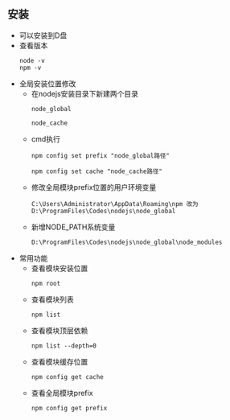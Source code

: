 ## 安装
- 可以安装到D盘
- 查看版本
  ```
  node -v
  npm -v
  ```
- 全局安装位置修改
  - 在nodejs安装目录下新建两个目录
    ```
    node_global
    ```
    ```
    node_cache
    ```
  - cmd执行
    ```
    npm config set prefix "node_global路径"
    ```
    ```
    npm config set cache "node_cache路径"
    ```
  - 修改全局模块prefix位置的用户环境变量
    ```
    C:\Users\Administrator\AppData\Roaming\npm 改为 D:\ProgramFiles\Codes\nodejs\node_global
    ```
  - 新增NODE_PATH系统变量
    ```
    D:\ProgramFiles\Codes\nodejs\node_global\node_modules
    ```
- 常用功能
  - 查看模块安装位置
    ```
    npm root
    ```
  - 查看模块列表
    ```
    npm list
    ```
  - 查看模块顶层依赖
    ```
    npm list --depth=0
    ```
  - 查看模块缓存位置
    ```
    npm config get cache
    ```
  - 查看全局模块prefix
    ```
    npm config get prefix
    ```
    
